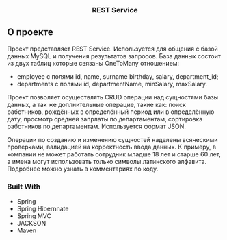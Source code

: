<!-- REST Service -->
<br />
<div align="center">
  <h3 align="center">REST Service</h3>
</div>


<!-- ABOUT THE PROJECT -->
## О проекте

Проект представляет REST Service. Используется для общения с базой данных MySQL и получения результатов запросов.
База данных состоит из двух таблиц которые связаны OneToMany отношением: 
- employee с полями id, name, surname birthday, salary, department_id;
- departments с полями id, departmentName, minSalary, maxSalary.

Проект позволяет осуществлять CRUD операции над сущностями базы данных, а так же доплнительные операцие, такие как:
поиск работников, рождённых в определённый период или в определённую дату, просмотр средней запрлаты по департаментам,
сортировка работников по департаментам. Используется формат JSON.

Операции по созданию и изменению сущностей наделены всяческими проверками, валидацией на корректность ввода данных. К примеру, в компании не может работать сотрудник младше 18 лет и старше 60 лет, а имена могут использовать только символы латинского алфавита. Подробнее можно узнать в комментариях по коду.



### Built With

- Spring
- Spring Hibernnate
- Spring MVC
- JACKSON
- Maven
